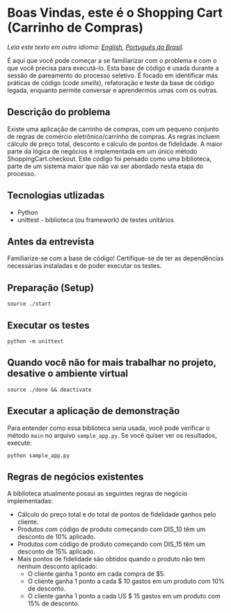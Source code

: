 # Boas Vindas, este é o Shopping Cart (Carrinho de Compras)

*Leia este texto em outro idioma: [English](README.md), [Português do Brasil](README.pt-br.md).*

É aqui que você pode começar a se familiarizar com o problema e com o que você precisa para executá-lo.
Esta base de código é usada durante a sessão de pareamento do processo seletivo.
É focado em identificar más práticas de código (_code smells_), refatoração e teste da base de código legada, enquanto permite
conversar e aprendermos umas com os outras.

## Descrição do problema

Existe uma aplicação de carrinho de compras, com um pequeno conjunto de regras de comércio eletrônico/carrinho de compras. As regras incluem cálculo de preço total, desconto e cálculo de pontos de fidelidade. A maior parte da lógica de negócios é implementada em um único método ShoppingCart.checkout. Este código foi pensado como uma biblioteca, parte de um sistema maior que não vai ser abordado nesta etapa do processo.

## Tecnologias utlizadas

- Python
- unittest - biblioteca (ou framework) de testes unitários

## Antes da entrevista

Familiarize-se com a base de código! Certifique-se de ter as dependências necessárias instaladas e de poder executar os testes.

## Preparação (Setup)

```console
source ./start
```

## Executar os testes

```console
python -m unittest
```

## Quando você não for mais trabalhar no projeto, desative o ambiente virtual

```console
source ./done && deactivate
```

## Executar a aplicação de demonstração

Para entender como essa biblioteca seria usada, você pode verificar o método `main` no arquivo `sample_app.py`. Se você quiser ver os resultados, execute:

```console
python sample_app.py
```

## Regras de negócios existentes

A biblioteca atualmente possui as seguintes regras de negócio implementadas:
* Cálculo do preço total e do total de pontos de fidelidade ganhos pelo cliente.
* Produtos com código de produto começando com DIS_10 têm um desconto de 10% aplicado.
* Produtos com código de produto começando com DIS_15 têm um desconto de 15% aplicado.
* Mais pontos de fidelidade são obtidos quando o produto não tem nenhum desconto aplicado:
    - O cliente ganha 1 ponto em cada compra de $5.
    - O cliente ganha 1 ponto a cada $ 10 gastos em um produto com 10% de desconto.
    - O cliente ganha 1 ponto a cada US $ 15 gastos em um produto com 15% de desconto.
